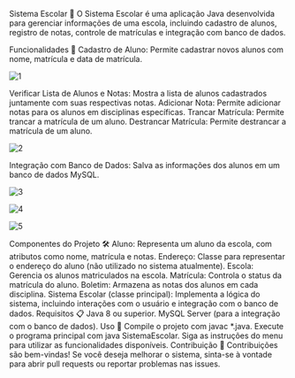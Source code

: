 Sistema Escolar 🏫
O Sistema Escolar é uma aplicação Java desenvolvida para gerenciar informações de uma escola, incluindo cadastro de alunos, registro de notas, controle de matrículas e integração com banco de dados.

Funcionalidades 📝
Cadastro de Aluno: Permite cadastrar novos alunos com nome, matrícula e data de matrícula.

![1](https://github.com/RonnyRocke/Gestao-Escolar/assets/160675237/d04ee88d-4dca-413e-8c43-9d434a40793e)




Verificar Lista de Alunos e Notas: Mostra a lista de alunos cadastrados juntamente com suas respectivas notas.
Adicionar Nota: Permite adicionar notas para os alunos em disciplinas específicas.
Trancar Matrícula: Permite trancar a matrícula de um aluno.
Destrancar Matrícula: Permite destrancar a matrícula de um aluno.

![2](https://github.com/RonnyRocke/Gestao-Escolar/assets/160675237/b938f141-2b4e-4afe-a980-bf375d4a18e4)


Integração com Banco de Dados: Salva as informações dos alunos em um banco de dados MySQL.

![3](https://github.com/RonnyRocke/Gestao-Escolar/assets/160675237/0b8f8ecc-34f9-435a-9c4a-a5576df4f76c)

![4](https://github.com/RonnyRocke/Gestao-Escolar/assets/160675237/c829c62a-0da9-42eb-a6a7-f7c426b9317c)

![5](https://github.com/RonnyRocke/Gestao-Escolar/assets/160675237/5a9f92dd-483a-437c-8de6-d364578756cb)


Componentes do Projeto 🛠️
Aluno: Representa um aluno da escola, com atributos como nome, matrícula e notas.
Endereço: Classe para representar o endereço do aluno (não utilizado no sistema atualmente).
Escola: Gerencia os alunos matriculados na escola.
Matrícula: Controla o status da matrícula do aluno.
Boletim: Armazena as notas dos alunos em cada disciplina.
Sistema Escolar (classe principal): Implementa a lógica do sistema, incluindo interações com o usuário e integração com o banco de dados.
Requisitos 📋
Java 8 ou superior.
MySQL Server (para a integração com o banco de dados).
Uso 🚀
Compile o projeto com javac *.java.
Execute o programa principal com java SistemaEscolar.
Siga as instruções do menu para utilizar as funcionalidades disponíveis.
Contribuição 🤝
Contribuições são bem-vindas! Se você deseja melhorar o sistema, sinta-se à vontade para abrir pull requests ou reportar problemas nas issues.

